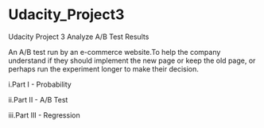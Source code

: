 # Udacity_Project3
Udacity Project 3 Analyze A/B Test Results

An A/B test run by an e-commerce website.To help the company understand if they should implement the new page or keep the old page, or perhaps run the experiment longer to make their decision.

i.Part I - Probability

ii.Part II - A/B Test

iii.Part III - Regression


